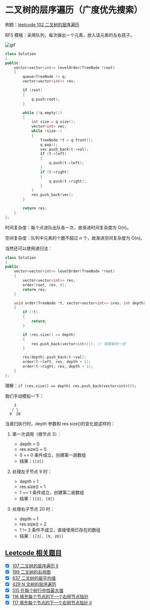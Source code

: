 # 二叉树的层序遍历（广度优先搜索）

例题：[leetcode 102 二叉树的层序遍历](https://leetcode.cn/problems/binary-tree-level-order-traversal/description/)

BFS 模板：采用队列，每次弹出一个元素，放入该元素的左右孩子。

![gif](https://code-thinking.cdn.bcebos.com/gifs/102%E4%BA%8C%E5%8F%89%E6%A0%91%E7%9A%84%E5%B1%82%E5%BA%8F%E9%81%8D%E5%8E%86.gif)

```cpp
class Solution
{
public:
    vector<vector<int>> levelOrder(TreeNode *root)
    {
        queue<TreeNode *> q;
        vector<vector<int>> res;

        if (root)
        {
            q.push(root);
        }

        while (!q.empty())
        {
            int size = q.size();
            vector<int> vec;
            while (size--)
            {
                TreeNode *t = q.front();
                q.pop();
                vec.push_back(t->val);
                if (t->left)
                {
                    q.push(t->left);
                }
                if (t->right)
                {
                    q.push(t->right);
                }
            }
            res.push_back(vec);
        }

        return res;
    }
};
```

时间复杂度：每个点进队出队各一次，故渐进时间复杂度为 O(n)。

空间复杂度：队列中元素的个数不超过 n 个，故渐进空间复杂度为 O(n)。

当然还可以使用递归法：

```cpp
class Solution
{
public:
    vector<vector<int>> levelOrder(TreeNode *root)
    {
        vector<vector<int>> res;
        order(root, res, 0);
        return res;
    }

    void order(TreeNode *t, vector<vector<int>> &res, int depth)
    {
        if (!t)
        {
            return;
        }

        if (res.size() == depth)
        {
            res.push_back(vector<int>()); // 需要新的一层
        }

        res[depth].push_back(t->val);
        order(t->left, res, depth + 1);
        order(t->right, res, depth + 1);
    }
};
```

理解：`if (res.size() == depth) res.push_back(vector<int>());`

我们手动模拟一下：

```
    3
   / \
  9  20
```

当递归执行时，depth 参数和 res.size()的变化是这样的：

1. 第一次调用（根节点 3）：

   - depth = 0
   - res.size() = 0
   - 0 == 0 条件成立，创建第一层数组
   - 结果：`[[3]]`

2. 处理左子节点 9 时：

   - depth = 1
   - res.size() = 1
   - 1 == 1 条件成立，创建第二层数组
   - 结果：`[[3], [9]]`

3. 处理右子节点 20 时：
   - depth = 1
   - res.size() = 2
   - 1 != 2 条件不成立，直接使用已存在的数组
   - 结果：`[[3], [9, 20]]`

## [Leetcode 相关题目](./相关题目/)

- [x] [107 二叉树的层序遍历 II](https://leetcode.cn/problems/binary-tree-level-order-traversal-ii/description/)
- [x] [199 二叉树的右视图](https://leetcode.cn/problems/binary-tree-right-side-view/description/)
- [x] [637 二叉树的层平均值](https://leetcode.cn/problems/average-of-levels-in-binary-tree/description/)
- [x] [429 N 叉树的层序遍历](https://leetcode.cn/problems/n-ary-tree-level-order-traversal/description/)
- [x] [515 在每个树行中找最大值](https://leetcode.cn/problems/find-largest-value-in-each-tree-row/description/)
- [x] [116 填充每个节点的下一个右侧节点指针](https://leetcode.cn/problems/populating-next-right-pointers-in-each-node/description/)
- [x] [117 填充每个节点的下一个右侧节点指针 II](https://leetcode.cn/problems/populating-next-right-pointers-in-each-node-ii/description/)
